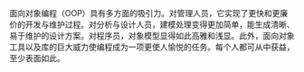 面向对象编程（OOP）具有多方面的吸引力。对管理人员，它实现了更快和更廉价的开发与维护过程。对分析与设计人员，建模处理变得更加简单，能生成清晰、易于维护的设计方案。对程序员，对象模型显得如此高雅和浅显。此外，面向对象工具以及库的巨大威力使编程成为一项更使人愉悦的任务。每个人都可从中获益，至少表面如此。

